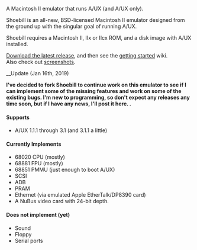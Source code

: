 
A Macintosh II emulator that runs A/UX (and A/UX only). 

Shoebill is an all-new, BSD-licensed Macintosh II emulator designed from the ground up with the singular goal of running A/UX. 

Shoebill requires a Macintosh II, IIx or IIcx ROM, and a disk image with A/UX installed.

[Download the latest release], and then see the [getting started] wiki.  
Also check out [screenshots].

__Update (Jan 16th, 2019)

__I've decided to fork Shoebill to continue work on this emulator to see if I can implement some of the missing features and work on some of the existing bugs. I'm new to programming, so don't expect any releases any time soon, but if I have any news, I'll post it here. .__

#### Supports
* A/UX 1.1.1 through 3.1 (and 3.1.1 a little)

#### Currently Implements
* 68020 CPU (mostly)
* 68881 FPU (mostly)
* 68851 PMMU (just enough to boot A/UX)
* SCSI
* ADB
* PRAM
* Ethernet (via emulated Apple EtherTalk/DP8390 card)
* A NuBus video card with 24-bit depth. 

#### Does not implement (yet)
* Sound
* Floppy
* Serial ports

    
[Download the latest release]:https://github.com/kgllewellyn/Shoebill/releases
[getting started]:https://github.com/kgllewellyn/Shoebill/wiki/Getting-Started
[screenshots]:https://github.com/kgllewellyn/Shoebill/wiki/Screenshots
[The thread on emaculation.com]:http://www.emaculation.com/forum/viewtopic.php?f=7&t=8288

